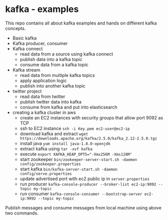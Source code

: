 # kafka - examples

This repo contains all about kafka examples and hands on different kafka concepts.

* Basic kafka
* Kafka producer, consumer
* Kafka connect
    * read data from a source using kafka connect
    * publish data into a kafka topic
    * consume data from a kafka topic
* Kafka stream
    * read data from multiple kafka topics
    * apply application logic
    * publish into another kafka topic
* twitter project
    * read data from twitter
    * publish twitter data into kafka
    * consume from kafka and put into elasticsearch
* creating a kafka cluster in aws
    * create an EC2 instances with security groups that allow port 9092 as TCP
    * ssh to EC2 instance `ssh -i Key.pem ec2-user@ec2-ip`
    * download kafka and extract `wget https://downloads.apache.org/kafka/2.5.0/kafka_2.12-2.5.0.tgz`
    * install java `yum install java-1.8.0-openjdk`
    * extract kafka using `tar -xvf kafka`
    * execute `export KAFKA_HEAP_OPTS="-Xmx256M -Xms128M"`
    * start zookeeper `bin/zookeeper-server-start.sh -daemon config/zookeeper.properties`
    * start kafka `bin/kafka-server-start.sh -daemon config/serve.properties`
    * update advertised port with ec2 public ip in `server.properties`
    * run producer `kafka-console-producer --broker-list ec2-ip:9092 --topic my-topic`
    * run consumer `kafka-console-consumer --bootstrap-server ec2-ip:9092 --topic my-topic`

Publish messages and consume messages from local machine using above two commands.
